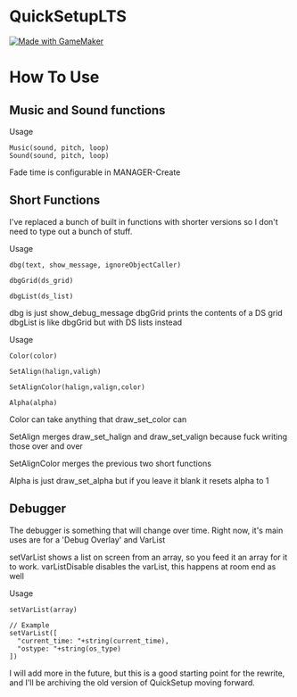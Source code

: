 # QuickSetupLTS

[![Made with GameMaker](https://img.shields.io/badge/Made%20with-GameMaker-000000.svg?style=flat&logo=data%3Aimage%2Fpng%3Bbase64%2CiVBORw0KGgoAAAANSUhEUgAAAA4AAAAOCAMAAAAolt3jAAAAZlBMVEX%2F%2F%2F%2F%2F%2F%2F%2F%2F%2F%2F%2F%2F%2F%2F%2F%2F%2F%2F%2F%2F%2F%2F%2F%2F%2F%2F%2F%2F%2F%2F%2F%2F%2F%2F%2F%2F%2F%2F%2F%2F%2F%2F%2F%2F%2F%2F%2F%2F%2F%2F%2F%2F%2F%2F%2F%2F%2F%2F%2F%2F%2F%2F%2F%2F%2F%2F%2F%2F%2F%2F%2F%2F%2F%2F%2F%2F%2F%2F%2F%2F%2F%2F%2F%2F%2F%2F%2F%2F%2F%2F%2F%2F%2F%2F%2F%2F%2F%2F%2F%2F%2F%2F%2F%2F%2F%2F%2F%2F%2F%2F%2F%2F%2F%2F%2F%2F%2F%2F%2F%2F%2F%2F%2F%2F%2F%2F%2F%2F%2F%2F%2F%2F%2F%2F%2BrG8stAAAAIXRSTlMABg0OFBkfcn1%2Bf4CBgoOFhoeIiouWmNDa5ebp8PX2%2B%2F6o6Vq%2BAAAAY0lEQVR42k2OWQ6AIAwFn%2BIOioobrnD%2FS4o0EeanmQxNAdErRFTWtsFq6%2BiiZozz0CSnTjYBwo0RkF8DWDLf51Ni9K%2FYdq0Fy3KAfzk97M7goK1F%2F4rGH9Kk1OlboQtEDIrmC%2BU3CVxTr%2FRMAAAAAElFTkSuQmCC)](https://www.yoyogames.com/gamemaker)
<br>
# How To Use

## Music and Sound functions
Usage
```
Music(sound, pitch, loop)
Sound(sound, pitch, loop)
```
Fade time is configurable in MANAGER-Create


## Short Functions
I've replaced a bunch of built in functions with shorter versions so I don't need to type out a bunch of stuff.

Usage
```
dbg(text, show_message, ignoreObjectCaller)

dbgGrid(ds_grid)

dbgList(ds_list)
```
dbg is just show_debug_message
dbgGrid prints the contents of a DS grid
dbgList is like dbgGrid but with DS lists instead

Usage
```
Color(color)

SetAlign(halign,valigh)

SetAlignColor(halign,valign,color)

Alpha(alpha)
```
Color can take anything that draw_set_color can

SetAlign merges draw_set_halign and draw_set_valign because fuck writing those over and over

SetAlignColor merges the previous two short functions

Alpha is just draw_set_alpha but if you leave it blank it resets alpha to 1

## Debugger
The debugger is something that will change over time. Right now, it's main uses are for a 'Debug Overlay' and VarList

setVarList shows a list on screen from an array, so you feed it an array for it to work.
varListDisable disables the varList, this happens at room end as well

Usage
```
setVarList(array)

// Example
setVarList([
  "current_time: "+string(current_time),
  "ostype: "+string(os_type)
])
```

I will add more in the future, but this is a good starting point for the rewrite, and I'll be archiving the old version of QuickSetup moving forward.
